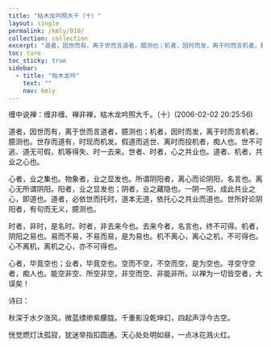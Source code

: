 ```yaml
---
title: "枯木龙吟照大千（十）"
layout: single
permalink: /kmly/010/
collection: collection
excerpt: "道者，因世而有，离于世而言道者，臆测也；机者，因时而发，离于时而言机者，臆测也。世存而道有，时现而机发。假道而逃世、离时而投机者，痴人也。世不可逃、道无可假，机等得失、时一去来。世者、时者，心之共业也。道者、机者，共业之心也。"
toc: ture
toc_sticky: true
sidebar:
  - title: "枯木龙吟"
    text: ""
    nav: kmly
---
```


缠中说禅：缠非缠、禅非禅，枯木龙吟照大千。（十）(2006-02-02 20:25:56) 

道者，因世而有，离于世而言道者，臆测也；机者，因时而发，离于时而言机者，臆测也。世存而道有，时现而机发。假道而逃世、离时而投机者，痴人也。世不可逃、道无可假，机等得失、时一去来。世者、时者，心之共业也。道者、机者，共业之心也。

心者，业之集也。物象者，业之显发也。所谓阴阳者，离心而论阴阳，名言也。离心无所谓阴阳。阳者，业之显发也；阴者，业之藏隐也。一阴一阳，成此共业之心，即道也。道者，必依世而托时，道本无道，依托心之共业而道也。世所好论阴阳者，有句而无义，臆测也。

时者，非时，是名时。时者，非去来今也。去来今者，名言也，终不可得。机者，阴阳之易也。易而不易，不易而易，是为易也。机不离心，离心之机，不可得也。心不离机，离机之心，亦不可得也。

心者，毕竟空也；业者，毕竟空也。空而不空，不空而空，是为空也。寻空守空者，痴人也。能空非空、所空非空，非空而空、非能非所。以禅为一切皆空者，大误矣！

诗曰：

秋深于水夕涨风，微蓝缥缈紫朦胧。千重影没乾坤幻，四起声浮今古空。

恍觉燃灯汰孤寂，犹迷举指扣圆通。天心处处明如昼，一点冰花溅火红。
